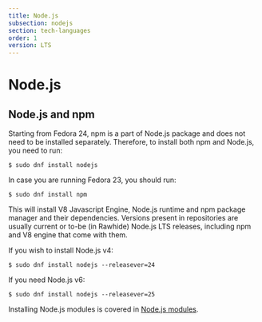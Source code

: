 ```yaml
---
title: Node.js
subsection: nodejs
section: tech-languages
order: 1
version: LTS
---
```


# Node.js

## Node.js and npm

Starting from Fedora 24, npm is a part of Node.js package and does not need to be installed separately. Therefore, to install both npm and Node.js, you need to run:

```
$ sudo dnf install nodejs
```

In case you are running Fedora 23, you should run:

```
$ sudo dnf install npm
```

This will install V8 Javascript Engine, Node.js runtime and npm package manager and their dependencies. Versions present in repositories are usually current or to-be (in Rawhide) Node.js LTS releases, including npm and V8 engine that come with them.

If you wish to install Node.js v4:

```
$ sudo dnf install nodejs --releasever=24
```

If you need Node.js v6:

```
$ sudo dnf install nodejs --releasever=25
```

Installing Node.js modules is covered in [Node.js modules](/tech/languages/nodejs/modules.html).
